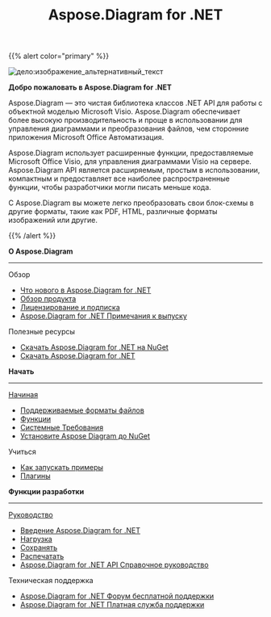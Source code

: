 ﻿---
title: Aspose.Diagram for .NET
type: docs
description: "Aspose.Diagram, является чистым .NET API для работы с объектной моделью Microsoft Visio. Он обеспечивает преобразование форматов файлов Visio в изображения, форматы PDF, HTML, XML и XAML. Поддерживаются популярные форматы файлов: VST, VSS, VDW, VST, VSDX, VSSX, VSTX, VSDM, VSTM и VSSM."
weight: 10
url: /ru/net/
is_root: true
aliases:
  - /net/home/
  - /diargam/net/
---
{{% alert color="primary" %}} 

![дело:изображение_альтернативный_текст](home_1.png)

**Добро пожаловать в Aspose.Diagram for .NET**

Aspose.Diagram — это чистая библиотека классов .NET API для работы с объектной моделью Microsoft Visio. Aspose.Diagram обеспечивает более высокую производительность и проще в использовании для управления диаграммами и преобразования файлов, чем сторонние приложения Microsoft Office Автоматизация.

Aspose.Diagram использует расширенные функции, предоставляемые Microsoft Office Visio, для управления диаграммами Visio на сервере. Aspose.Diagram API является расширяемым, простым в использовании, компактным и предоставляет все наиболее распространенные функции, чтобы разработчики могли писать меньше кода.

 С Aspose.Diagram вы можете легко преобразовать свои блок-схемы в другие форматы, такие как PDF, HTML, различные форматы изображений или другие.

{{% /alert %}} 

<div class="row">
	<div class="col-md-4">
		<p><b>О Aspose.Diagram</b></p>
			<hr><p>Обзор</p></hr>
			<ul>
				<li><a href="/diagram/ru/net/whatsnew/">Что нового в Aspose.Diagram for .NET</a></li>
				<li><a href="/diagram/ru/net/overview/">Обзор продукта</a></li>
				<li><a href="/diagram/ru/net/licensing/">Лицензирование и подписка</a></li>
			  <li><a href="/diagram/ru/net/release-notes/">Aspose.Diagram for .NET Примечания к выпуску</a></li>
			</ul>            
	        <p>Полезные ресурсы</p>
			<ul>
				<li><a href="https://www.nuget.org/packages/Aspose.Diagram/">Скачать Aspose.Diagram for .NET на NuGet</a></li>
				<li><a href="https://downloads.aspose.com/diagram/net">Скачать Aspose.Diagram for .NET</a></li>
			</ul>
	</div>
	<div class="col-md-4">
		<p><b>Начать</b></p>
			<hr><p><a href="/diagram/ru/net/getting-started/">Начиная</a></p></hr>
			<ul>
				<li><a href="/diagram/ru/net/supported-file-formats/">Поддерживаемые форматы файлов</a></li>
				<li><a href="/diagram/ru/net/feature-list/">Функции</a></li>
				<li><a href="/diagram/ru/net/system-requirements/">Системные Требования</a></li>
				<li><a href="/diagram/ru/net/installation/">Установите Aspose Diagram до NuGet</a></li>
			</ul>
			<p>Учиться</p>
			<ul>
				<li><a href="/diagram/ru/net/how-to-run-the-examples/">Как запускать примеры</a></li>
				<li><a href="/diagram/ru/net/plugins/">Плагины</a></li>
			</ul>
	</div>
	<div class="col-md-4">
		<p><b>Функции разработки</b></p>
			<hr><p><a href="/diagram/ru/net/developer-guide/">Руководство</a></p></hr>
			<ul>
				<li><a href="/diagram/ru/net/introduction/">Введение Aspose.Diagram for .NET</a></li>
				<li><a href="/diagram/ru/net/open-visio-document/">Нагрузка</a></li>
				<li><a href="/diagram/ru/net/save-visio-document/">Сохранять</a></li>
				<li><a href="/diagram/ru/net/working-with-print/">Распечатать</a></li>
				<li><a href="https://reference.aspose.com/diagram/net">Aspose.Diagram for .NET API Справочное руководство</a></li>
			</ul>	
			<p>Техническая поддержка</p>
			<ul>
				<li><a href="https://forum.aspose.com/c/diagram/17">Aspose.Diagram for .NET Форум бесплатной поддержки</a></li>
				<li><a href="https://helpdesk.aspose.com/">Aspose.Diagram for .NET Платная служба поддержки</a></li>
			</ul>
	</div>
</div>
